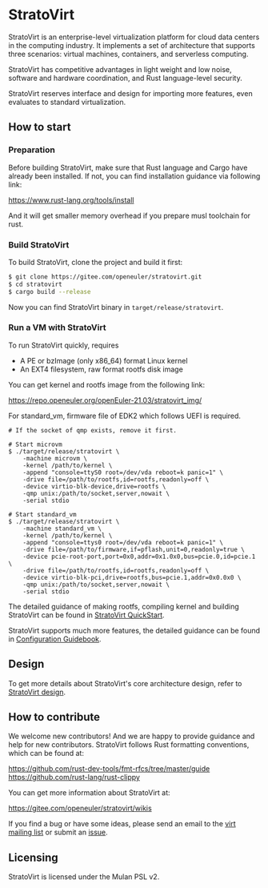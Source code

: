 # StratoVirt
StratoVirt is an enterprise-level virtualization platform for cloud data centers
in the computing industry. It implements a set of architecture that supports
three scenarios: virtual machines, containers, and serverless computing.

StratoVirt has competitive advantages in light weight and low noise, software
and hardware coordination, and Rust language-level security.

StratoVirt reserves interface and design for importing more features, even
evaluates to standard virtualization.

## How to start

### Preparation
Before building StratoVirt, make sure that Rust language and Cargo have already
been installed. If not, you can find installation guidance via following link:

https://www.rust-lang.org/tools/install

And it will get smaller memory overhead if you prepare musl toolchain for rust.

### Build StratoVirt
To build StratoVirt, clone the project and build it first:
```sh
$ git clone https://gitee.com/openeuler/stratovirt.git
$ cd stratovirt
$ cargo build --release
```
Now you can find StratoVirt binary in `target/release/stratovirt`.

### Run a VM with StratoVirt
To run StratoVirt quickly, requires
* A PE or bzImage (only x86_64) format Linux kernel
* An EXT4 filesystem, raw format rootfs disk image

You can get kernel and rootfs image from the following link:

https://repo.openeuler.org/openEuler-21.03/stratovirt_img/

For standard_vm, firmware file of EDK2 which follows UEFI is required.

```shell
# If the socket of qmp exists, remove it first.

# Start microvm
$ ./target/release/stratovirt \
    -machine microvm \
    -kernel /path/to/kernel \
    -append "console=ttyS0 root=/dev/vda reboot=k panic=1" \
    -drive file=/path/to/rootfs,id=rootfs,readonly=off \
    -device virtio-blk-device,drive=rootfs \
    -qmp unix:/path/to/socket,server,nowait \
    -serial stdio

# Start standard_vm
$ ./target/release/stratovirt \
    -machine standard_vm \
    -kernel /path/to/kernel \
    -append "console=ttys0 root=/dev/vda reboot=k panic=1" \
    -drive file=/path/to/firmware,if=pflash,unit=0,readonly=true \
    -device pcie-root-port,port=0x0,addr=0x1.0x0,bus=pcie.0,id=pcie.1 \
    -drive file=/path/to/rootfs,id=rootfs,readonly=off \
    -device virtio-blk-pci,drive=rootfs,bus=pcie.1,addr=0x0.0x0 \
    -qmp unix:/path/to/socket,server,nowait \
    -serial stdio
```

The detailed guidance of making rootfs, compiling kernel and building StratoVirt
can be found in [StratoVirt QuickStart](./docs/quickstart.md).

StratoVirt supports much more features, the detailed guidance can be found in
[Configuration Guidebook](docs/config_guidebook.md).

## Design

To get more details about StratoVirt's core architecture design, refer to
[StratoVirt design](./docs/design.md).

## How to contribute
We welcome new contributors! And we are happy to provide guidance and help for
new contributors. StratoVirt follows Rust formatting conventions, which can be
found at:

https://github.com/rust-dev-tools/fmt-rfcs/tree/master/guide
https://github.com/rust-lang/rust-clippy

You can get more information about StratoVirt at:

https://gitee.com/openeuler/stratovirt/wikis

If you find a bug or have some ideas, please send an email to the
[virt mailing list](https://mailweb.openeuler.org/postorius/lists/virt.openeuler.org/)
or submit an [issue](https://gitee.com/openeuler/stratovirt/issues).

## Licensing
StratoVirt is licensed under the Mulan PSL v2.
